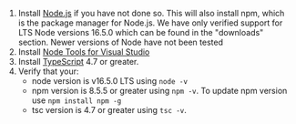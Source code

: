 <!-- markdownlint-disable MD041 REASON: File assembled with GitDown -->

1. Install [Node.js](https://nodejs.org) if you have not done so. This will also install npm, which is the package manager for Node.js. We have only verified support for LTS Node versions 16.5.0 which can be found in the "downloads" section. Newer versions of Node have not been tested
1. Install [Node Tools for Visual Studio](https://www.visualstudio.com/en-us/features/node-js-vs.aspx)
1. Install [TypeScript](https://www.typescriptlang.org/) 4.7 or greater.
1. Verify that your:
   - node version is v16.5.0 LTS using `node -v`
   - npm version is 8.5.5 or greater using `npm -v`. To update npm version use `npm install npm -g`
   - tsc version is 4.7 or greater using `tsc -v`.

